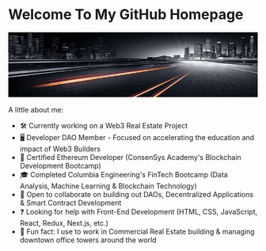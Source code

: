 # Welcome To My GitHub Homepage

![GitHub Banner](/Images/cityroad.jpeg)




A little about me:

- 🛠 Currently working on a Web3 Real Estate Project
- 🖥 Developer DAO Member - Focused on accelerating the education and impact of Web3 Builders
- 🌱 Certified Ethereum Developer (ConsenSys Academy's Blockchain Development Bootcamp)
- 🎓 Completed Columbia Engineering's FinTech Bootcamp (Data Analysis, Machine Learning & Blockchain Technology)
- 🤝 Open to collaborate on building out DAOs, Decentralized Applications & Smart Contract Development
- ❓ Looking for help with Front-End Development (HTML, CSS, JavaScript, React, Redux, Next.js, etc.)
- 🏢 Fun fact: I use to work in Commercial Real Estate building & managing downtown office towers around the world
